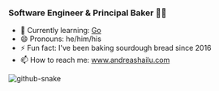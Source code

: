 ### Software Engineer & Principal Baker 👋🏾

- 🌱 Currently learning: [Go](https://go.dev)
- 😄 Pronouns: he/him/his
- ⚡️ Fun fact: I've been baking sourdough bread since 2016
- 📫 How to reach me: www.andreashailu.com

<picture>
  <source media="(prefers-color-scheme: dark)" srcset="/../output/github-contribution-grid-snake-dark.svg" />
  <source media="(prefers-color-scheme: light)" srcset="/../output/github-contribution-grid-snake.svg" />
  <img alt="github-snake" src="github-snake.svg" />
</picture>

<!--
**hailuand/hailuand** is a ✨ _special_ ✨ repository because its `README.md` (this file) appears on your GitHub profile.

Here are some ideas to get you started:

- 🔭 I’m currently working on ...
- 🌱 I’m currently learning ...
- 👯 I’m looking to collaborate on ...
- 🤔 I’m looking for help with ...
- 💬 Ask me about ...
- 📫 How to reach me: ...
- 😄 Pronouns: ...
- ⚡ Fun fact: ...
-->
